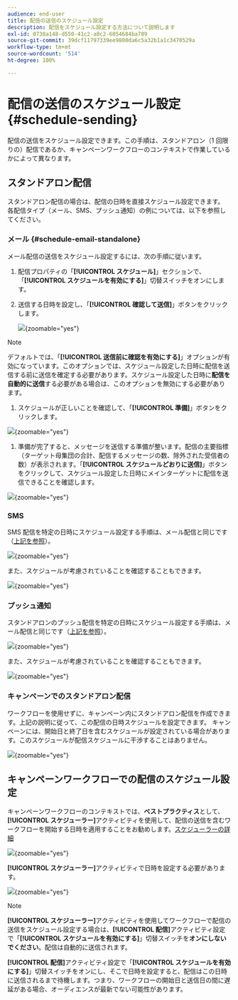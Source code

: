 ```yaml
---
audience: end-user
title: 配信の送信のスケジュール設定
description: 配信をスケジュール設定する方法について説明します
exl-id: 0738a148-d550-41c2-a8c2-6054684ba789
source-git-commit: 39dcf11797339ee9800da6c5a32b1a1c3470529a
workflow-type: tm+mt
source-wordcount: '514'
ht-degree: 100%

---
```


# 配信の送信のスケジュール設定 {#schedule-sending}

配信の送信をスケジュール設定できます。この手順は、スタンドアロン（1 回限りの）配信であるか、キャンペーンワークフローのコンテキストで作業しているかによって異なります。

## スタンドアロン配信

スタンドアロン配信の場合は、配信の日時を直接スケジュール設定できます。
各配信タイプ（メール、SMS、プッシュ通知）の例については、以下を参照してください。

### メール {#schedule-email-standalone}

メール配信の送信をスケジュール設定するには、次の手順に従います。

1. 配信プロパティの「**[!UICONTROL スケジュール]**」セクションで、「**[!UICONTROL スケジュールを有効にする]**」切替スイッチをオンにします。

1. 送信する日時を設定し、「**[!UICONTROL 確認して送信]**」ボタンをクリックします。

   ![](assets/schedule-email-standalone.png){zoomable="yes"}

>[!NOTE]
>
>デフォルトでは、「**[!UICONTROL 送信前に確認を有効にする]**」オプションが有効になっています。このオプションでは、スケジュール設定した日時に配信を送信する前に送信を確定する必要があります。スケジュール設定した日時に&#x200B;**配信を自動的に送信**&#x200B;する必要がある場合は、このオプションを無効にする必要があります。
>

1. スケジュールが正しいことを確認して、「**[!UICONTROL 準備]**」ボタンをクリックします。

![](assets/schedule-email-standalone-prepare.png){zoomable="yes"}

1. 準備が完了すると、メッセージを送信する準備が整います。配信の主要指標（ターゲット母集団の合計、配信するメッセージの数、除外された受信者の数）が表示されます。「**[!UICONTROL スケジュールどおりに送信]**」ボタンをクリックして、スケジュール設定した日時にメインターゲットに配信を送信できることを確認します。

![](assets/schedule-email-standalone-send.png){zoomable="yes"}


### SMS

SMS 配信を特定の日時にスケジュール設定する手順は、メール配信と同じです（[上記を参照](#schedule-email-standalone)）。

![](assets/schedule-sms-standalone.png){zoomable="yes"}

また、スケジュールが考慮されていることを確認することもできます。

![](assets/schedule-sms-standalone-prepare.png){zoomable="yes"}

### プッシュ通知

スタンドアロンのプッシュ配信を特定の日時にスケジュール設定する手順は、メール配信と同じです（[上記を参照](#schedule-email-standalone)）。

![](assets/schedule-push-standalone.png){zoomable="yes"}

また、スケジュールが考慮されていることを確認することもできます。

![](assets/schedule-push-standalone-prepare.png){zoomable="yes"}

### キャンペーンでのスタンドアロン配信

ワークフローを使用せずに、キャンペーン内にスタンドアロン配信を作成できます。上記の説明に従って、この配信の日時スケジュールを設定できます。
キャンペーンには、開始日と終了日を含むスケジュールが設定されている場合があります。このスケジュールが配信スケジュールに干渉することはありません。

![](assets/schedule-delivery-standalone.png){zoomable="yes"}

## キャンペーンワークフローでの配信のスケジュール設定

キャンペーンワークフローのコンテキストでは、**ベストプラクティス**&#x200B;として、**[!UICONTROL スケジューラー]**&#x200B;アクティビティを使用して、配信の送信を含むワークフローを開始する日時を適用することをお勧めします。[スケジューラーの詳細](../workflows/activities/scheduler.md)

![](assets/schedule-workflow.png){zoomable="yes"}


**[!UICONTROL スケジューラー]**&#x200B;アクティビティで日時を設定する必要があります。

![](assets/schedule-workflow-scheduler.png){zoomable="yes"}


>[!NOTE]
>
>**[!UICONTROL スケジューラー]**&#x200B;アクティビティを使用してワークフローで配信の送信をスケジュール設定する場合は、**[!UICONTROL 配信]**&#x200B;アクティビティ設定で「**[!UICONTROL スケジュールを有効にする]**」切替スイッチを&#x200B;**オンにしないでください**。配信は自動的に送信されます。
>

**[!UICONTROL 配信]**&#x200B;アクティビティ設定で「**[!UICONTROL スケジュールを有効にする]**」切替スイッチをオンにし、そこで日時を設定すると、配信はこの日時に送信されるまで待機します。つまり、ワークフローの開始日と送信日の間に遅延がある場合、オーディエンスが最新でない可能性があります。
